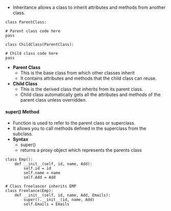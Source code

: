 - Inheritance allows a class to inherit attributes and methods from another class.

```
class ParentClass:

# Parent class code here  
pass

class ChildClass(ParentClass):

# Child class code here  
pass
```

- **Parent Class**
	- This is the base class from which other classes inherit
	- It contains attributes and methods that the child class can reuse.
- **Child Class**
	- This is the derived class that inherits from its parent class.
	- Child class automatically gets all the attributes and methods of the parent class unless overridden.

#### super() Method
- Function is used to refer to the parent class or superclass.
- It allows you to call methods defined in the superclass from the subclass.
- **Syntax**
	- super()
	- returns a proxy object which represents the parents class
```
class Emp():
    def __init__(self, id, name, Add):
        self.id = id
        self.name = name
        self.Add = Add

# Class freelancer inherits EMP
class Freelance(Emp):
    def __init__(self, id, name, Add, Emails):
        super().__init__(id, name, Add)
        self.Emails = Emails
```